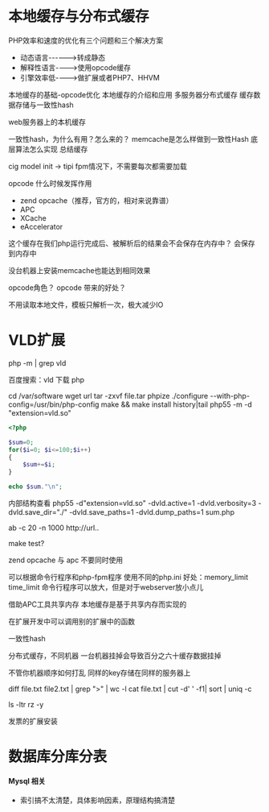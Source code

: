 # 本地缓存与分布式缓存

PHP效率和速度的优化有三个问题和三个解决方案
- 动态语言------>转成静态
- 解释性语言---->使用opcode缓存
- 引擎效率低---->做扩展或者PHP7、HHVM

本地缓存的基础-opcode优化
本地缓存的介绍和应用
多服务器分布式缓存
缓存数据存储与一致性hash


web服务器上的本机缓存

一致性hash，为什么有用？怎么来的？
memcache是怎么样做到一致性Hash
底层算法怎么实现
总结缓存

cig model init -> tipi
fpm情况下，不需要每次都需要加载


opcode 什么时候发挥作用
- zend opcache（推荐，官方的，相对来说靠谱）
- APC
- XCache
- eAccelerator

这个缓存在我们php运行完成后、被解析后的结果会不会保存在内存中？
会保存到内存中

没台机器上安装memcache也能达到相同效果

opcode角色？
opcode 带来的好处？

不用读取本地文件，模板只解析一次，极大减少IO

# VLD扩展

php -m | grep vld

百度搜索：vld 下载 php

cd /var/software
wget url
tar -zxvf file.tar
phpize
./configure --with-php-config=/usr/bin/php-config
make && make install
history|tail
php55 -m -d "extension=vld.so"

```php
<?php

$sum=0;
for($i=0; $i<=100;$i++)
{
    $sum+=$i;
}

echo $sum."\n";
```
内部结构查看
php55 -d"extension=vld.so" -dvld.active=1 -dvld.verbosity=3 -dvld.save_dir="./" -dvld.save_paths=1 -dvld.dump_paths=1 sum.php

ab -c 20 -n 1000 http://url..

make test?

zend opcache 与 apc 不要同时使用

可以根据命令行程序和php-fpm程序 使用不同的php.ini
好处：memory_limit time_limit
命令行程序可以放大，但是对于webserver放小点儿


借助APC工具共享内存
本地缓存是基于共享内存而实现的

在扩展开发中可以调用别的扩展中的函数


一致性hash

分布式缓存，不同机器
一台机器挂掉会导致百分之六十缓存数据挂掉


不管你机器顺序如何打乱
同样的key存储在同样的服务器上

diff file.txt file2.txt | grep ">" | wc -l
cat file.txt | cut -d' ' -f1| sort | uniq -c

ls -ltr
rz -y


发票的扩展安装


# 数据库分库分表




#### Mysql 相关
- 索引搞不太清楚，具体影响因素，原理结构搞清楚


















